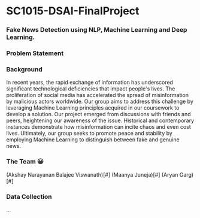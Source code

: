 # SC1015-DSAI-FinalProject
### Fake News Detection using NLP, Machine Learning and Deep Learning.
### Problem Statement
<problem statement>

### Background
In recent years, the rapid exchange of information has underscored significant technological deficiencies that impact people's lives. The proliferation of social media has accelerated the spread of misinformation by malicious actors worldwide. Our group aims to address this challenge by leveraging Machine Learning principles acquired in our coursework to develop a solution. Our project emerged from discussions with friends and peers, heightening our awareness of the issue. Historical and contemporary instances demonstrate how misinformation can incite chaos and even cost lives. Ultimately, our group seeks to promote peace and stability by employing Machine Learning to distinguish between fake and genuine news.

### The Team 😀
(Akshay Narayanan Balajee Viswanath)[#]
(Maanya Juneja)[#]
(Aryan Garg)[#]

### Data Collection
...
